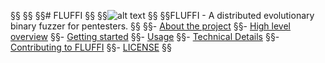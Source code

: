 §§<!---
§§Copyright 2017-2019 Siemens AG
§§
§§Permission is hereby granted, free of charge, to any person obtaining a copy of this software and associated documentation files (the "Software"), to deal in the Software without restriction, including without limitation the rights to use, copy, modify, merge, publish, distribute, sublicense, and/or sell copies of the Software, and to permit persons to whom the Software is furnished to do so, subject to the following conditions:
§§
§§The above copyright notice and this permission notice shall be included in all copies or substantial portions of the Software.
§§
§§THE SOFTWARE IS PROVIDED "AS IS", WITHOUT WARRANTY OF ANY KIND, EXPRESS OR IMPLIED, INCLUDING BUT NOT LIMITED TO THE WARRANTIES OF MERCHANTABILITY, FITNESS FOR A PARTICULAR PURPOSE AND NONINFRINGEMENT. IN NO EVENT SHALL THE AUTHORS OR COPYRIGHT HOLDERS BE LIABLE FOR ANY CLAIM, DAMAGES OR OTHER LIABILITY, WHETHER IN AN ACTION OF CONTRACT, TORT OR OTHERWISE, ARISING FROM, OUT OF OR IN CONNECTION WITH THE SOFTWARE OR THE USE OR OTHER DEALINGS IN THE SOFTWARE.
§§
§§Author(s): Thomas Riedmaier, Roman Bendt
§§-->
§§
§§# FLUFFI
§§
§§![alt text](srv/fluffi/data/fluffiweb/app/static/images/friendly_fluffi_md.jpg "FLUFFI greets you")
§§
§§FLUFFI - A distributed evolutionary binary fuzzer for pentesters.
§§
§§- [About the project](about.md)
§§- [High level overview](overview.md)
§§- [Getting started](getting_started.md)
§§- [Usage](usage.md)
§§- [Technical Details](technical_details.md)
§§- [Contributing to FLUFFI](CONTRIBUTING.md)
§§- [LICENSE](LICENSE.md)
§§
